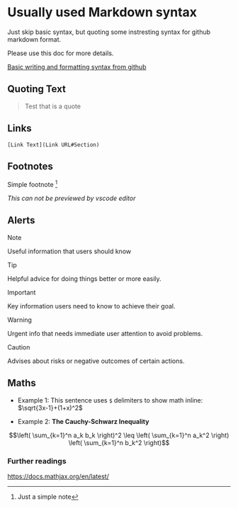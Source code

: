 # Usually used Markdown syntax

Just skip basic syntax, but quoting some instresting syntax for github markdown format.

Please use this doc for more details.

[Basic writing and formatting syntax from github](https://docs.github.com/en/get-started/writing-on-github/getting-started-with-writing-and-formatting-on-github/basic-writing-and-formatting-syntax)

## Quoting Text
> Test that is a quote



## Links

`[Link Text](Link URL#Section)`

## Footnotes
Simple footnote [^1]
[^1]: Just a simple note

*This can not be previewed by vscode editor*

## Alerts
> [!NOTE]
> Useful information that users should know

> [!TIP]
> Helpful advice for doing things better or more easily.

> [!IMPORTANT]
> Key information users need to know to achieve their goal.

> [!WARNING]
> Urgent info that needs immediate user attention to avoid problems.

> [!CAUTION]
> Advises about risks or negative outcomes of certain actions.

## Maths
* Example 1: This sentence uses `$` delimiters to show math inline:  $\sqrt{3x-1}+(1+x)^2$

* Example 2: **The Cauchy-Schwarz Inequality**


$$\left( \sum_{k=1}^n a_k b_k \right)^2 \leq \left( \sum_{k=1}^n a_k^2 \right) \left( \sum_{k=1}^n b_k^2 \right)$$

### Further readings
https://docs.mathjax.org/en/latest/
